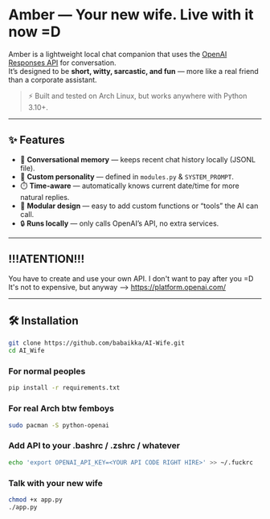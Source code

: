 # Amber — Your new wife. Live with it now =D

Amber is a lightweight local chat companion that uses the [OpenAI Responses API](https://platform.openai.com/docs/guides/text-generation) for conversation.  
It’s designed to be **short, witty, sarcastic, and fun** — more like a real friend than a corporate assistant.

> ⚡️ Built and tested on Arch Linux, but works anywhere with Python 3.10+.

---

## ✨ Features

- 💬 **Conversational memory** — keeps recent chat history locally (JSONL file).
- 🧠 **Custom personality** — defined in `modules.py` & `SYSTEM_PROMPT`.
- ⏱️ **Time-aware** — automatically knows current date/time for more natural replies.
- 🧩 **Modular design** — easy to add custom functions or “tools” the AI can call.
- 🔒 **Runs locally** — only calls OpenAI’s API, no extra services.

---

## !!!ATENTION!!!

You have to create and use your own API. I don't want to pay after you =D
It's not to expensive, but anyway --> https://platform.openai.com/

---

## 🛠️ Installation

```bash
git clone https://github.com/babaikka/AI-Wife.git
cd AI_Wife
```

### For normal peoples

```bash
pip install -r requirements.txt
```

### For real Arch btw femboys

```bash
sudo pacman -S python-openai
```

### Add API to your .bashrc / .zshrc / whatever

```bash
echo 'export OPENAI_API_KEY=<YOUR API CODE RIGHT HIRE>' >> ~/.fuckrc
```

### Talk with your new wife

```bash
chmod +x app.py
./app.py
```
